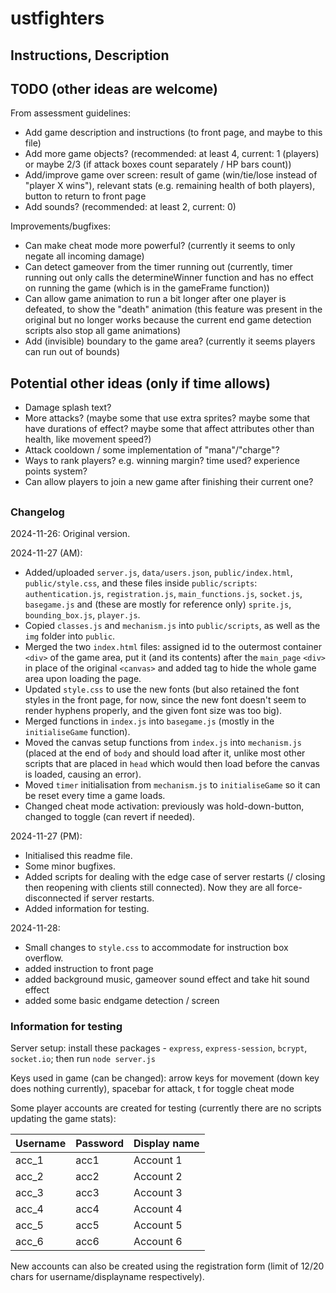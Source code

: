 # ustfighters

## Instructions, Description

## TODO (other ideas are welcome)

From assessment guidelines:
- Add game description and instructions (to front page, and maybe to this file)
- Add more game objects? (recommended: at least 4, current: 1 (players) or maybe 2/3 (if attack boxes count separately / HP bars count))
- Add/improve game over screen: result of game (win/tie/lose instead of "player X wins"), relevant stats (e.g. remaining health of both players), button to return to front page
- Add sounds? (recommended: at least 2, current: 0)

Improvements/bugfixes:
- Can make cheat mode more powerful? (currently it seems to only negate all incoming damage)
- Can detect gameover from the timer running out (currently, timer running out only calls the determineWinner function and has no effect on running the game (which is in the gameFrame function))
- Can allow game animation to run a bit longer after one player is defeated, to show the "death" animation (this feature was present in the original but no longer works because the current end game detection scripts also stop all game animations)
- Add (invisible) boundary to the game area? (currently it seems players can run out of bounds)

## Potential other ideas (only if time allows)
- Damage splash text?
- More attacks? (maybe some that use extra sprites? maybe some that have durations of effect? maybe some that affect attributes other than health, like movement speed?)
- Attack cooldown / some implementation of "mana"/"charge"?
- Ways to rank players? e.g. winning margin? time used? experience points system?
- Can allow players to join a new game after finishing their current one?

##
### Changelog

2024-11-26: Original version.

2024-11-27 (AM):
- Added/uploaded `server.js`, `data/users.json`, `public/index.html`, `public/style.css`, and these files inside `public/scripts`: `authentication.js`, `registration.js`, `main_functions.js`, `socket.js`, `basegame.js` and (these are mostly for reference only) `sprite.js`, `bounding_box.js`, `player.js`.
- Copied `classes.js` and `mechanism.js` into `public/scripts`, as well as the `img` folder into `public`.
- Merged the two `index.html` files: assigned id to the outermost container `<div>` of the game area, put it (and its contents) after the `main_page` `<div>` in place of the original `<canvas>` and added tag to hide the whole game area upon loading the page.
- Updated `style.css` to use the new fonts (but also retained the font styles in the front page, for now, since the new font doesn't seem to render hyphens properly, and the given font size was too big).
- Merged functions in `index.js` into `basegame.js` (mostly in the `initialiseGame` function).
- Moved the canvas setup functions from `index.js` into `mechanism.js` (placed at the end of `body` and should load after it, unlike most other scripts that are placed in `head` which would then load before the canvas is loaded, causing an error).
- Moved `timer` initialisation from `mechanism.js` to `initialiseGame` so it can be reset every time a game loads.
- Changed cheat mode activation: previously was hold-down-button, changed to toggle (can revert if needed).

2024-11-27 (PM):
- Initialised this readme file.
- Some minor bugfixes.
- Added scripts for dealing with the edge case of server restarts (/ closing then reopening with clients still connected). Now they are all force-disconnected if server restarts.
- Added information for testing.
 
2024-11-28:
- Small changes to `style.css` to accommodate for instruction box overflow.
- added instruction to front page
- added background music, gameover sound effect and take hit sound effect
- added some basic endgame detection / screen

### Information for testing

Server setup: install these packages - `express`, `express-session`, `bcrypt`, `socket.io`; then run `node server.js`

Keys used in game (can be changed): arrow keys for movement (down key does nothing currently), spacebar for attack, t for toggle cheat mode

Some player accounts are created for testing (currently there are no scripts updating the game stats):

| Username|Password|Display name |
|---------|--------|-------------|
|  acc_1  |  acc1  |  Account 1  |
|  acc_2  |  acc2  |  Account 2  |
|  acc_3  |  acc3  |  Account 3  |
|  acc_4  |  acc4  |  Account 4  |
|  acc_5  |  acc5  |  Account 5  |
|  acc_6  |  acc6  |  Account 6  |

New accounts can also be created using the registration form (limit of 12/20 chars for username/displayname respectively).
